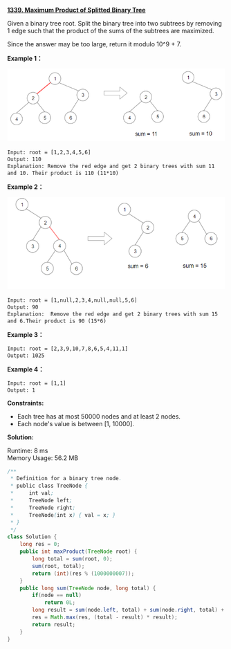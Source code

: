 **[1339. Maximum Product of Splitted Binary Tree](https://leetcode.com/problems/maximum-product-of-splitted-binary-tree/)**

Given a binary tree root. Split the binary tree into two subtrees by removing 1 edge such that the product of the sums of the subtrees are maximized.

Since the answer may be too large, return it modulo 10^9 + 7.

**Example 1：**

![](./png/1339_sample_1_1699.png)

```
Input: root = [1,2,3,4,5,6]
Output: 110
Explanation: Remove the red edge and get 2 binary trees with sum 11 and 10. Their product is 110 (11*10)

```

**Example 2：**

![](./png/1339_sample_2_1699.png)

```
Input: root = [1,null,2,3,4,null,null,5,6]
Output: 90
Explanation:  Remove the red edge and get 2 binary trees with sum 15 and 6.Their product is 90 (15*6)

```

**Example 3：**


```
Input: root = [2,3,9,10,7,8,6,5,4,11,1]
Output: 1025

```

**Example 4：**

```
Input: root = [1,1]
Output: 1

```

**Constraints:**

* Each tree has at most 50000 nodes and at least 2 nodes.
* Each node's value is between [1, 10000].


**Solution:**

Runtime:  8 ms<br/>
Memory Usage: 56.2 MB

```java
/**
 * Definition for a binary tree node.
 * public class TreeNode {
 *     int val;
 *     TreeNode left;
 *     TreeNode right;
 *     TreeNode(int x) { val = x; }
 * }
 */
class Solution {
    long res = 0;
    public int maxProduct(TreeNode root) {
        long total = sum(root, 0);
        sum(root, total);
        return (int)(res % (1000000007));
    }
    public long sum(TreeNode node, long total) {
        if(node == null)
            return 0L;
        long result = sum(node.left, total) + sum(node.right, total) + node.val;
        res = Math.max(res, (total - result) * result);
        return result;
    }
}

```


